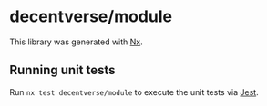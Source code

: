 # decentverse/module

This library was generated with [Nx](https://nx.dev).

## Running unit tests

Run `nx test decentverse/module` to execute the unit tests via [Jest](https://jestjs.io).
